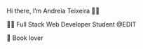 Hi there, I’m Andreia Teixeira 🙋‍♀️


👩‍💻 Full Stack Web Developer Student @EDIT

📖 Book lover




<!---
AndreiaMsT/AndreiaMsT is a ✨ special ✨ repository because its `README.md` (this file) appears on your GitHub profile.
You can click the Preview link to take a look at your changes.
--->
